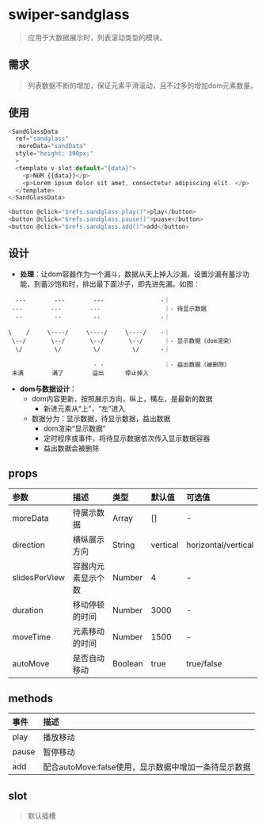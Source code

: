 # swiper-sandglass

> 应用于大数据展示时，列表滚动类型的模块。

## 需求

> 列表数据不断的增加，保证元素平滑滚动，且不过多的增加dom元素数量。

## 使用

```js
<SandGlassData
  ref="sandglass"
  :moreData="sandData"
  style="height: 300px;"
  >
  <template v-slot:default="{data}">
    <p>NUM {{data}}</p>
    <p>Lorem ipsum dolor sit amet, consectetur adipiscing elit. </p>
  </template>
</SandGlassData>

<button @click="$refs.sandglass.play()">play</button>
<button @click="$refs.sandglass.pause()">puase</button>
<button @click="$refs.sandglass.add()">add</button>
```

## 设计
- **处理**：让dom容器作为一个漏斗，数据从天上掉入沙漏，设置沙漏有蓄沙功能，到蓄沙饱和时，排出最下面沙子，即先进先漏。如图：
```
  ---        ---        ---                -｜
 ---        ---        ---                  ｜- 待显示数据
  --         --         --                 -｜

\    /     \----/     \----/     \----/    -｜
 \--/       \--/       \--/       \--/      ｜- 显示数据（dom渲染）
  \/         \/         \/         \/      -｜

                        - -                 ｜- 益出数据（被删除）
 未满        满了        溢出      停止掉入
```
- **dom与数据设计**：
  - dom内容更新，按照展示方向，纵上，横左，是最新的数据
    - 新进元素从“上”，“左”进入
  - 数据分为：显示数据，待显示数据，益出数据
    - dom渲染“显示数据”
    - 定时程序或事件，将待显示数据依次传入显示数据容器
    - 益出数据会被删除


## props

参数 | 描述 | 类型 | 默认值 | 可选值
:---|:---|:---|:---|:--
moreData | 待展示数据 | Array | [] | -
direction | 横纵展示方向 | String | vertical | horizontal/vertical
slidesPerView | 容器内元素显示个数 | Number | 4 | -
duration | 移动停顿的时间 | Number | 3000 | -
moveTime | 元素移动的时间 | Number | 1500 | -
autoMove | 是否自动移动 | Boolean | true | true/false

## methods

事件 | 描述
:---|:---
play|播放移动
pause|暂停移动
add|配合autoMove:false使用，显示数据中增加一条待显示数据

## slot

> 默认插槽
